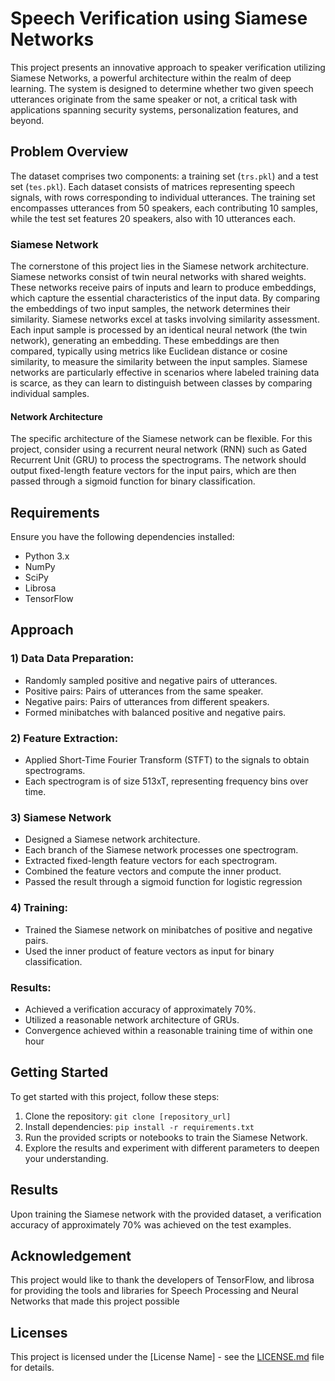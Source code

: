 # Speech Verification using Siamese Networks

This project presents an innovative approach to speaker verification utilizing Siamese Networks, a powerful architecture within the realm of deep learning. The system is designed to determine whether two given speech utterances originate from the same speaker or not, a critical task with applications spanning security systems, personalization features, and beyond.

## Problem Overview

The dataset comprises two components: a training set (`trs.pkl`) and a test set (`tes.pkl`). Each dataset consists of matrices representing speech signals, with rows corresponding to individual utterances. The training set encompasses utterances from 50 speakers, each contributing 10 samples, while the test set features 20 speakers, also with 10 utterances each.


### Siamese Network

The cornerstone of this project lies in the Siamese network architecture. Siamese networks consist of twin neural networks with shared weights. These networks receive pairs of inputs and learn to produce embeddings, which capture the essential characteristics of the input data. By comparing the embeddings of two input samples, the network determines their similarity. Siamese networks excel at tasks involving similarity assessment. Each input sample is processed by an identical neural network (the twin network), generating an embedding. These embeddings are then compared, typically using metrics like Euclidean distance or cosine similarity, to measure the similarity between the input samples. Siamese networks are particularly effective in scenarios where labeled training data is scarce, as they can learn to distinguish between classes by comparing individual samples.


#### Network Architecture

The specific architecture of the Siamese network can be flexible. For this project, consider using a recurrent neural network (RNN) such as Gated Recurrent Unit (GRU) to process the spectrograms. The network should output fixed-length feature vectors for the input pairs, which are then passed through a sigmoid function for binary classification.

## Requirements

Ensure you have the following dependencies installed:

- Python 3.x
- NumPy
- SciPy
- Librosa
- TensorFlow


## Approach

### 1) Data Data Preparation:
-   Randomly sampled positive and negative pairs of utterances.
-   Positive pairs: Pairs of utterances from the same speaker.
-   Negative pairs: Pairs of utterances from different speakers.
-   Formed minibatches with balanced positive and negative pairs.

### 2) Feature Extraction:
-   Applied Short-Time Fourier Transform (STFT) to the signals to obtain spectrograms.
-   Each spectrogram is of size 513xT, representing frequency bins over time.


### 3) Siamese Network
-   Designed a Siamese network architecture.
-   Each branch of the Siamese network processes one spectrogram.
-   Extracted fixed-length feature vectors for each spectrogram.
-   Combined the feature vectors and compute the inner product.
-   Passed the result through a sigmoid function for logistic regression

### 4) Training:

-   Trained the Siamese network on minibatches of positive and negative pairs.
-   Used the inner product of feature vectors as input for binary classification.


### Results:
-   Achieved a verification accuracy of approximately 70%.
-   Utilized a reasonable network architecture of GRUs.
-   Convergence achieved within a reasonable training time of within one hour

## Getting Started

To get started with this project, follow these steps:

1. Clone the repository: `git clone [repository_url]`
2. Install dependencies: `pip install -r requirements.txt`
3. Run the provided scripts or notebooks to train the Siamese Network.
4. Explore the results and experiment with different parameters to deepen your understanding.

## Results

Upon training the Siamese network with the provided dataset, a verification accuracy of approximately 70% was achieved on the test examples.

## Acknowledgement

This project would like to thank the developers of TensorFlow, and librosa for providing the tools and libraries for Speech Processing and Neural Networks that made this project possible

## Licenses

This project is licensed under the [License Name] - see the [LICENSE.md](LICENSE.md) file for details.
